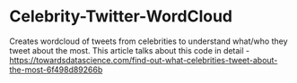 # Celebrity-Twitter-WordCloud
Creates wordcloud of tweets from celebrities to understand what/who they tweet about the most. This article talks about this code in detail -
https://towardsdatascience.com/find-out-what-celebrities-tweet-about-the-most-6f498d89266b
